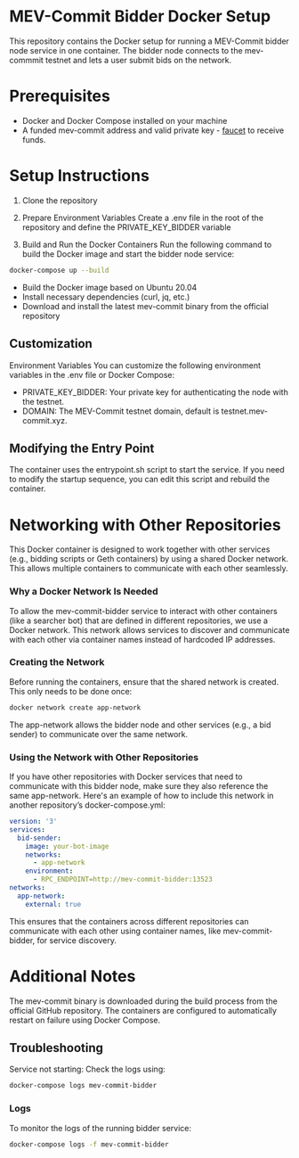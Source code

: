 # MEV-Commit Bidder Docker Setup
This repository contains the Docker setup for running a MEV-Commit bidder node service in one container. The bidder node connects to the mev-commmit testnet and lets a user submit bids on the network.

# Prerequisites
- Docker and Docker Compose installed on your machine
- A funded mev-commit address and valid private key - [faucet](https://faucet.testnet.mev-commit.xyz/) to receive funds.

# Setup Instructions
1. Clone the repository
2. Prepare Environment Variables
Create a .env file in the root of the repository and define the PRIVATE_KEY_BIDDER variable

3. Build and Run the Docker Containers
Run the following command to build the Docker image and start the bidder node service:

```bash 
docker-compose up --build
```

- Build the Docker image based on Ubuntu 20.04
- Install necessary dependencies (curl, jq, etc.)
- Download and install the latest mev-commit binary from the official repository

## Customization
Environment Variables
You can customize the following environment variables in the .env file or Docker Compose:

- PRIVATE_KEY_BIDDER: Your private key for authenticating the node with the testnet.
- DOMAIN: The MEV-Commit testnet domain, default is testnet.mev-commit.xyz.

## Modifying the Entry Point
The container uses the entrypoint.sh script to start the service. If you need to modify the startup sequence, you can edit this script and rebuild the container.

# Networking with Other Repositories
This Docker container is designed to work together with other services (e.g., bidding scripts or Geth containers) by using a shared Docker network. This allows multiple containers to communicate with each other seamlessly.

### Why a Docker Network Is Needed
To allow the mev-commit-bidder service to interact with other containers (like a searcher bot) that are defined in different repositories, we use a Docker network. This network allows services to discover and communicate with each other via container names instead of hardcoded IP addresses.

### Creating the Network
Before running the containers, ensure that the shared network is created. This only needs to be done once:

```bash
docker network create app-network
```

The app-network allows the bidder node and other services (e.g., a bid sender) to communicate over the same network.

### Using the Network with Other Repositories
If you have other repositories with Docker services that need to communicate with this bidder node, make sure they also reference the same app-network. Here's an example of how to include this network in another repository’s docker-compose.yml:

```yaml
version: '3'
services:
  bid-sender:
    image: your-bot-image
    networks:
      - app-network
    environment:
      - RPC_ENDPOINT=http://mev-commit-bidder:13523
networks:
  app-network:
    external: true
```
This ensures that the containers across different repositories can communicate with each other using container names, like mev-commit-bidder, for service discovery.


# Additional Notes
The mev-commit binary is downloaded during the build process from the official GitHub repository.
The containers are configured to automatically restart on failure using Docker Compose.

## Troubleshooting
Service not starting: Check the logs using:

```bash
docker-compose logs mev-commit-bidder
```

### Logs
To monitor the logs of the running bidder service:

```bash
docker-compose logs -f mev-commit-bidder
```